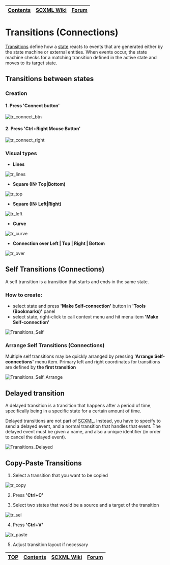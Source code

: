 <a name="top-anchor"/>

| [Contents](../README.md#table-of-contents) | [SCXML Wiki](https://alexzhornyak.github.io/SCXML-tutorial/) | [Forum](https://github.com/alexzhornyak/ScxmlEditor-Tutorial/discussions) |
|---|---|---|

# Transitions (Connections)
[Transitions](https://alexzhornyak.github.io/SCXML-tutorial/Doc/transition.html) define how a [state](https://alexzhornyak.github.io/SCXML-tutorial/Doc/state.html) reacts to events that are generated either by the state machine or external entities. When events occur, the state machine checks for a matching transition defined in the active state and moves to its target state.

## Transitions between states
### Creation
#### 1. Press 'Connect button'
![tr_connect_btn](../Images/Transition_Connect.gif)

#### 2. Press 'Ctrl+Right Mouse Button'
![tr_connect_right](../Images/Transition_ConnectCtrlRight.gif)

### Visual types
* **Lines**

![tr_lines](../Images/Transition_Lines.gif)

* **Square (IN: Top|Bottom)**

![tr_top](../Images/Transition_SquareTop.gif)

* **Square (IN: Left|Right)**

![tr_left](../Images/Transition_SquareLeft.gif)

* **Curve**

![tr_curve](../Images/Transition_Curve.gif)

* **Connection over Left | Top | Right | Bottom**

![tr_over](../Images/Transitions_ConnectionOver.gif)

## Self Transitions (Connections)
A self transition is a transition that starts and ends in the same state.
### How to create:
* select state and press **'Make Self-connection'** button in **'Tools (Bookmarks)'** panel
* select state, right-click to call context menu and hit menu item **'Make Self-connection'**

![Transitions_Self](../Images/Transitions_Self.gif)

### Arrange Self Transitions (Connections)
Multiple self transitions may be quickly arranged by pressing **'Arrange Self-connections'** menu item. Primary left and right coordinates for transitions are defined by **the first transition**

![Transitions_Self_Arrange](../Images/Transitions_Self_Arrange.gif)

## Delayed transition
A delayed transition is a transition that happens after a period of time, specifically being in a specific state for a certain amount of time.

Delayed transitions are not part of [SCXML]((https://alexzhornyak.github.io/SCXML-tutorial/)).  Instead, you have to specify to send a delayed event, and a normal transition that handles that event. The delayed event must be given a name, and also a unique identifier (in order to cancel the delayed event).

![Transitions_Delayed](../Images/Transitions_Delayed.gif)

## Copy-Paste Transitions

1. Select a transition that you want to be copied

![tr_copy](../Images/Transitions_Copy_Paste_1.png)

2. Press **'Ctrl+C'**

3. Select two states that would be a source and a target of the transition

![tr_sel](../Images/Transition_Copy_Src_Trg.png)

4. Press **'Ctrl+V'**

![tr_paste](../Images/Transitions_Paste.png)

5. Adjust transition layout if necessary


| [TOP](#top-anchor) | [Contents](../README.md#table-of-contents) | [SCXML Wiki](https://alexzhornyak.github.io/SCXML-tutorial/) | [Forum](https://github.com/alexzhornyak/ScxmlEditor-Tutorial/discussions) |
|---|---|---|---|
